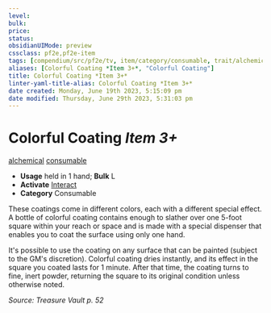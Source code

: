 ```yaml
---
level:
bulk:
price:
status:
obsidianUIMode: preview
cssclass: pf2e,pf2e-item
tags: [compendium/src/pf2e/tv, item/category/consumable, trait/alchemical, trait/consumable]
aliases: [Colorful Coating *Item 3+*, "Colorful Coating"]
title: Colorful Coating *Item 3+*
linter-yaml-title-alias: Colorful Coating *Item 3+*
date created: Monday, June 19th 2023, 5:15:09 pm
date modified: Thursday, June 29th 2023, 5:31:03 pm
---
```


# Colorful Coating *Item 3+*

[alchemical](rules/traits/alchemical.md) [consumable](rules/traits/consumable.md)  

- **Usage** held in 1 hand; **Bulk** L
- **Activate** [Interact](rules/actions/interact.md)
- **Category** Consumable

These coatings come in different colors, each with a different special effect. A bottle of colorful coating contains enough to slather over one 5-foot square within your reach or space and is made with a special dispenser that enables you to coat the surface using only one hand.

It's possible to use the coating on any surface that can be painted (subject to the GM's discretion). Colorful coating dries instantly, and its effect in the square you coated lasts for 1 minute. After that time, the coating turns to fine, inert powder, returning the square to its original condition unless otherwise noted.

*Source: Treasure Vault p. 52*
